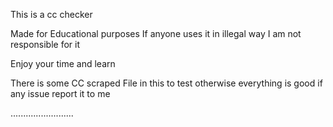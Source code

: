 This is a cc checker 

Made for Educational purposes 
If anyone uses it in illegal way I am not responsible for it

Enjoy your time and learn

There is some CC scraped File in this to test otherwise everything is good if any issue report it to me 

.........................

